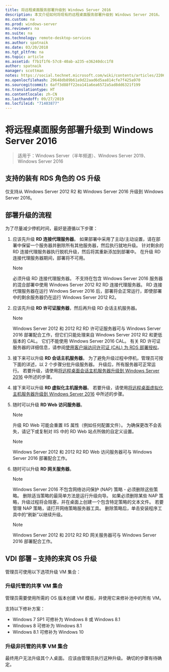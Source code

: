 ```yaml
---
title: 将远程桌面服务部署升级到 Windows Server 2016
description: 本文介绍如何将现有的远程桌面服务部署升级到 Windows Server 2016。
ms.custom: na
ms.prod: windows-server
ms.reviewer: na
ms.suite: na
ms.technology: remote-desktop-services
ms.author: spatnaik
ms.date: 03/20/2018
ms.tgt_pltfrm: na
ms.topic: article
ms.assetid: f7b1f1f6-57c8-40ab-a235-e36240dcc1f8
author: spatnaik
manager: scottman
notes: https://social.technet.microsoft.com/wiki/contents/articles/22069.remote-desktop-services-upgrade-guidelines-for-windows-server-2012-r2.aspx
ms.openlocfilehash: 29648db89b61a9d22aad6d5aa814cfe7f425a970
ms.sourcegitcommit: 6aff3d88ff22ea141a6ea6572a5ad8dd6321f199
ms.translationtype: HT
ms.contentlocale: zh-CN
ms.lasthandoff: 09/27/2019
ms.locfileid: "71403877"
---
```

# <a name="upgrading-your-remote-desktop-services-deployments-to-windows-server-2016"></a>将远程桌面服务部署升级到 Windows Server 2016

>适用于：Windows Server（半年频道）、Windows Server 2019、Windows Server 2016

## <a name="supported-os-upgrades-with-rds-role-installed"></a>支持的装有 RDS 角色的 OS 升级
仅支持从 Windows Server 2012 R2 和 Windows Server 2016 升级到 Windows Server 2016。

## <a name="flow-for-deployment-upgrades"></a>部署升级的流程
为了尽量减少停机时间，最好是遵循以下步骤：

1. 应该先升级 **RD 连接代理服务器**。 如果部署中采用了主动/主动设置，请在部署中保留一个服务器并删除所有其他服务器，然后执行就地升级。 针对剩余的 RD 连接代理服务器执行脱机升级，然后将其重新添加到部署中。 在升级 RD 连接代理服务器期间，部署将不可用。

   > [!NOTE] 
   > 必须升级 RD 连接代理服务器。 不支持在包含 Windows Server 2016 服务器的混合部署中使用 Windows Server 2012 R2 RD 连接代理服务器。 RD 连接代理服务器在运行 Windows Server 2016 后，部署将会正常运行，即使部署中的剩余服务器仍在运行 Windows Server 2012 R2。

2. 应该先升级 **RD 许可证服务器**，然后再升级 RD 会话主机服务器。
   > [!NOTE] 
   > Windows Server 2012 和 2012 R2 RD 许可证服务器可与 Windows Server 2016 部署配合工作，但它们只能处理来自 Windows Server 2012 R2 和更低版本的 CAL。 它们不能使用 Windows Server 2016 CAL。 有关 RD 许可证服务器的详细信息，请参阅[使用客户端访问许可证 (CAL) 为 RDS 部署授权](rds-client-access-license.md)。

3. 接下来可以升级 **RD 会话主机服务器**。 为了避免升级过程中停机，管理员可按下面的详述，以 2 个步骤分批升级服务器。 升级后，所有服务器可正常运行。 若要升级，请使用[将远程桌面会话主机服务器升级到 Windows Server 2016](upgrade-to-rdsh.md) 中所述的步骤。

4. 接下来可以升级 **RD 虚拟化主机服务器**。 若要升级，请使用[将远程桌面虚拟化主机服务器升级到 Windows Server 2016](upgrade-to-rdvh.md) 中所述的步骤。

5. 随时可以升级 **RD Web 访问服务器**。
   > [!NOTE]
   > 升级 RD Web 可能会重置 IIS 属性（例如任何配置文件）。 为确保更改不会丢失，请记下或复制对 IIS 中的 RD Web 站点所做的自定义设置。

   > [!NOTE] 
   > Windows Server 2012 和 2012 R2 RD Web 访问服务器可与 Windows Server 2016 部署配合工作。

6. 随时可以升级 **RD 网关服务器**。
   > [!NOTE]
   > Windows Server 2016 不包含网络访问保护 (NAP) 策略 - 必须删除这些策略。 删除适当策略的最简单方法是运行升级向导。 如果必须删除某些 NAP 策略，升级过程将会阻塞，并在桌面上创建一个包含特定策略的文本文件。 若要管理 NAP 策略，请打开网络策略服务器工具。 删除策略后，单击安装程序工具中的“刷新”以继续升级。  

   > [!NOTE] 
   > Windows Server 2012 和 2012 R2 RD 网关服务器可与 Windows Server 2016 部署配合工作。

## <a name="vdi-deployment--supported-guest-os-upgrade"></a>VDI 部署 – 支持的来宾 OS 升级
管理员可使用以下选项升级 VM 集合：

### <a name="upgrade-managed-shared-vm-collections"></a>升级托管的共享 VM 集合 
管理员需要使用所需的 OS 版本创建 VM 模板，并使用它来修补池中的所有 VM。 

支持以下修补方案：
- Windows 7 SP1 可修补为 Windows 8 或 Windows 8.1
- Windows 8 可修补为 Windows 8.1
- Windows 8.1 可修补为 Windows 10

### <a name="upgrade-unmanaged-shared-vm-collections"></a>升级非托管的共享 VM 集合 
最终用户无法升级其个人桌面。 应该由管理员执行这种升级。 确切的步骤有待确定。